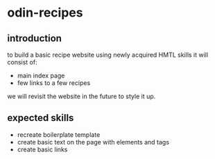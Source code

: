 # odin-recipes

## introduction
to build a basic recipe website using newly acquired HMTL skills
it will consist of:
- main index page
- few links to a few recipes

we will revisit the website in the future to style it up.

## expected skills
- recreate boilerplate template
- create basic text on the page with elements and tags
- create basic links
